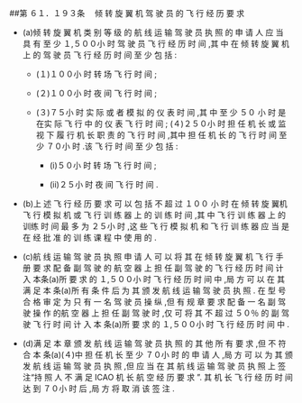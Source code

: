 ##第 ６１．１９３条 　倾 转 旋 翼 机 驾 驶 员 的 飞 行 经 历 要 求

- (a)倾 转 旋 翼 机 类 别 等 级 的 航 线 运 输 驾 驶 员 执 照 的 申 请 人 应 当 具 有 至 少 １,５００小 时 驾 驶 员 飞 行 经 历 时 间 ,其 中 在 倾 转 旋 翼 机 上 的 驾 驶 员 飞 行 经 历 时 间 至 少 包 括 :

  + (１)１００小 时 转 场 飞 行 时 间 ; 

  + (２)１００小 时 夜 间 飞 行 时 间 ;

  + (３)７５小 时 实 际 或 者 模 拟 的 仪 表 时 间 ,其 中 至 少 ５０ 小 时 是 在实 际 飞 行 中 的 仪 表 飞 行 时 间 ; (４)２５０小 时 担 任 机 长 或 监 视 下 履 行 机 长 职 责 的 飞 行 时 间 ,其中 担 任 机 长 的 飞 行 时 间 至 少 ７０小 时 .该 飞 行 时 间 至 少 包 括 :

    * (i)５０小 时 转 场 飞 行 时 间 ;

    * (ii)２５小 时 夜 间 飞 行 时 间 . 

- (b)上 述 飞 行 经 历 要 求 可 以 包 括 不 超 过 １００ 小 时 在 倾 转 旋 翼机 飞 行 模 拟 机 或 飞 行 训 练 器 上 的 训 练 时 间 ,其 中 飞 行 训 练 器 上 的 训练 时 间 最 多 为 ２５小 时 ,这 些 飞 行 模 拟 机 和 飞 行 训 练 器 应 当 是 在 经 批 准 的 训 练 课 程 中 使 用 的 .

- (c)航 线 运 输 驾 驶 员 执 照 申 请 人 可 以 将 其 在 倾 转 旋 翼 机 飞 行 手 册 要 求 配 备 副 驾 驶 的 航 空 器 上 担 任 副 驾 驶 的 飞 行 经 历 时 间 计 入 本条(a)所 要 求 的 １,５００小 时 飞 行 经 历 时 间 中 ,局 方 可 以 在 其 满 足 本 条(a)所 有 条 件 后 为 其 颁 发 航 线 运 输 驾 驶 员 执 照 . 在 型 号 合 格 审 定 为 只 有 一 名 驾 驶 员 操 纵 ,但 有 规 章 要 求 配 备 一 名 副 驾 驶 操 作 的航 空 器 上 担 任 副 驾 驶 时 ,仅 可 将 其 不 超 过 ５０％ 的 副 驾 驶 飞 行 时 间 计 入 本 条(a)所 要 求 的 １,５００小 时 飞 行 经 历 时 间 中 .

- (d)满 足 本 章 颁 发 航 线 运 输 驾 驶 员 执 照 的 其 他 所 有 要 求 ,但 不 符合 本 条(a)(４)中 担 任 机 长 至 少 ７０小 时 的 申 请 人 ,局 方 可 以 为 其 颁 发 航 线 运 输 驾 驶 员 执 照 ,但 应 当 在 其 航 线 运 输 驾 驶 员 执 照 上 签 注“持 照 人 不 满 足 ICAO 机 长 航 空 经 历 要 求 ”. 其 机 长 飞 行 经 历 时 间 达 到 ７０小 时 后 ,局 方 将 取 消 该 签 注 .
